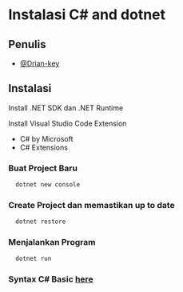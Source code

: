 # Instalasi C# and dotnet

## Penulis

- [@Drian-key](https://www.github.com/Drian-key)

## Instalasi

Install .NET SDK dan .NET Runtime

Install Visual Studio Code Extension

- C# by Microsoft
- C# Extensions

### Buat Project Baru

```bash
  dotnet new console
```

### Create Project dan memastikan up to date

```bash
  dotnet restore
```

### Menjalankan Program

```bash
  dotnet run
```

### Syntax C# Basic [here](https://github.com/Drian-key/learn-csharp-dotnet/blob/main/basic-syntax/readme.md)
